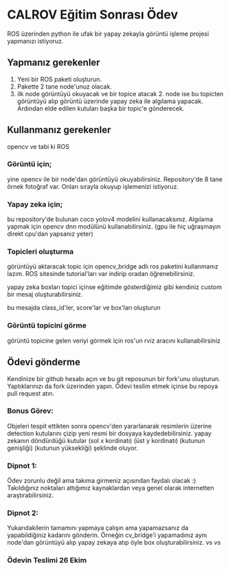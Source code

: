 # **CALROV Eğitim Sonrası Ödev**


ROS üzerinden python ile ufak bir yapay zekayla görüntü işleme projesi yapmanızı istiyoruz. 

## Yapmanız gerekenler

1. Yeni bir ROS paketi oluşturun.
2. Pakette 2 tane node'unuz olacak.
3. ilk node görüntüyü okuyacak ve bir topice atacak 2. node ise bu topicten görüntüyü alıp görüntü üzerinde yapay zeka ile algılama yapacak. Ardından elde edilen kutuları başka bir topic'e gönderecek.


## Kullanmanız gerekenler
opencv ve tabi ki ROS


### Görüntü için;
yine opencv ile bir node'dan görüntüyü okuyabilirsiniz.
Repository'de 8 tane örnek fotoğraf var. Onları sırayla okuyup işlemenizi istiyoruz.


### Yapay zeka için;
bu repository'de bulunan coco yolov4 modelini kullanacaksınız. Algılama yapmak için opencv dnn modülünü kullanabilirsiniz.
(gpu ile hiç uğraşmayın direkt cpu'dan yapsanız yeter)


### Topicleri oluşturma
görüntüyü aktaracak topic için opencv_bridge adlı ros paketini kullanmanız lazım. ROS sitesinde tutorial'ları var indirip oradan öğrenebilirsiniz.

yapay zeka boxları topici içinse eğitimde gösterdiğimiz gibi kendiniz custom bir mesaj oluşturabilirsiniz.

bu mesajda class_id'ler, score'lar ve box'ları oluşturun

### Görüntü topicini görme
görüntü topicine gelen veriyi görmek için ros'un rviz aracını kullanabilirsiniz


## Ödevi gönderme
Kendinize bir github hesabı açın ve bu git reposunun bir fork'unu oluşturun. Yaptıklarınızı da fork üzerinden yapın. Ödevi teslim etmek içinse bu repoya pull request atın.


### Bonus Görev:
Objeleri tespit ettikten sonra opencv'den yararlanarak resimlerin üzerine detection kutularını çizip yeni resmi bir dosyaya kaydedebilirsiniz.
yapay zekanın döndürdüğü kutular (sol x kordinatı) (üst y kordinatı) (kutunun genişliği) (kutunun yüksekliği) şeklinde oluyor.


### Dipnot 1:
Ödev zorunlu değil ama takıma girmeniz açısından faydalı olacak :)
Takıldığınız noktaları attığımız kaynaklardan veya genel olarak internetten araştırabilirsiniz.

### Dipnot 2:
Yukarıdakilerin tamamını yapmaya çalışın ama yapamazsanız da yapabildiğiniz kadarını gönderin.
Örneğin cv_bridge'i yapamadınız aynı node'dan görüntüyü alıp yapay zekaya atıp öyle box oluşturabilirsiniz. vs vs

### Ödevin Teslimi 26 Ekim

